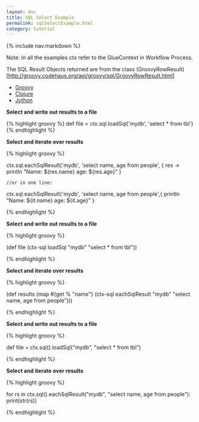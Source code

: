 ```yaml
---
layout: doc
title: SQL Select Example
permalink: sqlSelectExample.html
category: tutorial
---
```



{% include nav.markdown %}


Note: In all the examples ctx refer to the GlueContext in Workflow Process.

The SQL Result Objects returned are from the class (GroovyRowResult)[http://groovy.codehaus.org/api/groovy/sql/GroovyRowResult.html]

<div id="tabs" style="width:100%">
  <ul>
    <li><a href="#tabs-1">Groovy</a></li>
    <li><a href="#tabs-2">Clojure</a></li>
    <li><a href="#tabs-3">Jython</a></li>
  </ul>
  <div id="tabs-1">

<b>Select and write out results to a file</b>
<br/>

{% highlight groovy %}
def file = ctx.sql.loadSql('mydb', 'select * from tbl')
{% endhighlight %}	

<p/>

<b>Select and iterate over results</b>
<br/>

{% highlight groovy %}

ctx.sql.eachSqlResult('mydb', 'select name, age from people', 
	{ res -> 
		println "Name: ${res.name} age: ${res.age}"
	}
	
	//or in one line:
	
ctx.sql.eachSqlResult('mydb', 'select name, age from people',{ println "Name: ${it.name} age: ${it.age}" }

{% endhighlight %}
	
  </div>
  <div id="tabs-2">

<b>Select and write out results to a file</b>
<br/>

{% highlight groovy %}

(def file (ctx-sql loadSql "mydb" "select * from tbl"))

{% endhighlight %}

<p/>

<b>Select and iterate over results</b>
<br/>

{% highlight groovy %}

(def results (map #{get % "name"} (ctx-sql eachSqlResult "mydb" "select name, age from people")))

{% endhighlight %}

  </div>
  <div id="tabs-3"> 
<b>Select and write out results to a file</b>
<br/>

{% highlight groovy %}


def file = ctx.sql().loadSql("mydb", "select * from tbl")


{% endhighlight %}

<p/>

<b>Select and iterate over results</b>
<br/>
  
{% highlight groovy %}

for rs in ctx.sql().eachSqlResult("mydb", "select name, age from people"):
    print(str(rs))

{% endhighlight %}
  

  </div>

</div>

	

